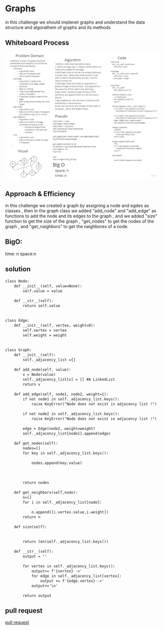 # Graphs 
in this challenge we should implenet graphs and understand the data structure and algorathem of graphs and its methods



## Whiteboard Process
![whiteboard](../graph/graphs.jpg)



## Approach & Efficiency
in this challenge we created a graph by assigning a node and egdes as classes , then in the graph class we added "add_node" and "add_edge" as functions to add the node and its edges to the graph , and we added "size" function to get the size of the graph , "get_nodes" to get the nodes of the graph , and "get_naighbors" to get the naighbores of a node.
## BigO: 
time: n
space:n

## solution
```
class Node:
    def __init__(self, value=None):
        self.value = value
    
    def __str__(self):
        return self.value


class Edge:
    def __init__(self, vertex, weight=0):
        self.vertex = vertex
        self.weight = weight


class Graph:
    def __init__(self):
        self._adjacency_list ={}

    def add_node(self, value):
        v = Node(value)
        self._adjacency_list[v] = [] #A LinkedList
        return v

    def add_edge(self, node1, node2, weight=1):
        if not node1 in self._adjacency_list.keys():
            raise KeyError("Node does not exist in adjacency list !")

        if not node2 in self._adjacency_list.keys():
            raise KeyError("Node does not exist in adjacency list !")
        
        edge = Edge(node2, weight=weight)
        self._adjacency_list[node1].append(edge)

    def get_nodes(self):
        nodes=[]
        for key in self._adjacency_list.keys():
            
            nodes.append(key.value)

       
            
        return nodes

    def get_neighbors(self,node):
        n=[]
        for i in self._adjacency_list[node]:
            
            n.append([i.vertex.value,i.weight])
        return n

    def size(self):

                    
        return len(self._adjacency_list.keys())

    def __str__(self):
        output = ''

        for vertex in self._adjacency_list.keys():
            output+= f'{vertex} ->'
            for edge in self._adjacency_list[vertex]:
                output += f'{edge.vertex}-->'
            output+='\n'
        
        return output
```

## pull request
[pull request]()

